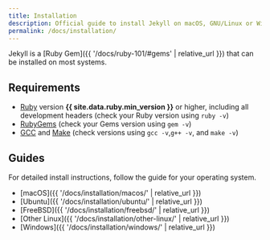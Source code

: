 ```yaml
---
title: Installation
description: Official guide to install Jekyll on macOS, GNU/Linux or Windows.
permalink: /docs/installation/
---
```


Jekyll is a [Ruby Gem]({{ '/docs/ruby-101/#gems' | relative_url }}) that can be installed on most systems.

## Requirements

* [Ruby](https://www.ruby-lang.org/en/downloads/) version **{{ site.data.ruby.min_version }}** or higher, including all development headers (check your Ruby version using `ruby -v`)
* [RubyGems](https://rubygems.org/pages/download) (check your Gems version using `gem -v`)
* [GCC](https://gcc.gnu.org/install/) and [Make](https://www.gnu.org/software/make/) (check versions using `gcc -v`,`g++ -v`,  and `make -v`)

## Guides

For detailed install instructions, follow the guide for your operating system.

* [macOS]({{ '/docs/installation/macos/' | relative_url }})
* [Ubuntu]({{ '/docs/installation/ubuntu/' | relative_url }})
* [FreeBSD]({{ '/docs/installation/freebsd/' | relative_url }})
* [Other Linux]({{ '/docs/installation/other-linux/' | relative_url }})
* [Windows]({{ '/docs/installation/windows/' | relative_url }})
